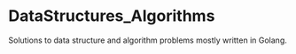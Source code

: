 # DataStructures_Algorithms
Solutions to data structure and algorithm problems mostly written in Golang.
